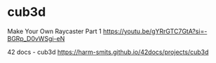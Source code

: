 # cub3d


Make Your Own Raycaster Part 1
https://youtu.be/gYRrGTC7GtA?si=-BGRp_D0vWSgi-eN

42 docs - cub3d
https://harm-smits.github.io/42docs/projects/cub3d
